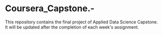 # Coursera_Capstone.-

This repository contains the final project of Applied Data Science Capstone.
It will be updated after the completion of each week's assignment.

